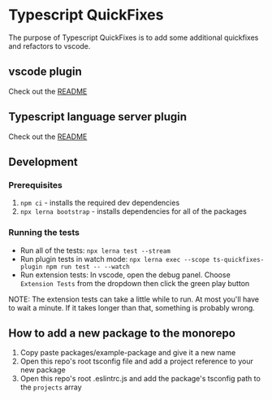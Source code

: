 # Typescript QuickFixes

The purpose of Typescript QuickFixes is to add some additional quickfixes and
refactors to vscode.

## vscode plugin

Check out the [README](./packages/extension/README.md)

## Typescript language server plugin

Check out the [README](./packages/plugin/README.md)


## Development

### Prerequisites

1. `npm ci` - installs the required dev dependencies
2. `npx lerna bootstrap` - installs dependencies for all of the packages

### Running the tests

- Run all of the tests: `npx lerna test --stream`
- Run plugin tests in watch mode: `npx lerna exec --scope ts-quickfixes-plugin npm run test -- --watch`
- Run extension tests: In vscode, open the debug panel. Choose `Extension Tests` 
  from the dropdown then click the green play button

NOTE: The extension tests can take a little while to run. At most you'll have to wait
a minute. If it takes longer than that, something is probably wrong.

## How to add a new package to the monorepo

1. Copy paste packages/example-package and give it a new name
2. Open this repo's root tsconfig file and add a project reference to your new package
3. Open this repo's root .eslintrc.js and add the package's tsconfig path to the `projects` array
